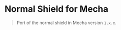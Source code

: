 Normal Shield for Mecha
=======================

> Port of the normal shield in Mecha version `1.x.x`.